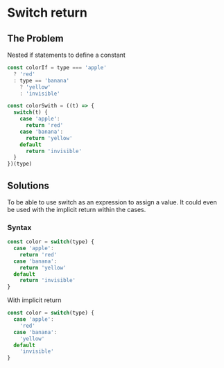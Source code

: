 # Switch return

## The Problem
Nested if statements to define a constant
```js
const colorIf = type === 'apple'
  ? 'red'
  : type == 'banana'
    ? 'yellow'
    : 'invisible'
```


```js
const colorSwith = ((t) => {
  switch(t) {
    case 'apple':
      return 'red'
    case 'banana':
      return 'yellow'
    default
      return 'invisible'
  }
})(type)
```



## Solutions
To be able to use switch as an expression to assign a value.
It could even be used with the implicit return within the cases.

### Syntax

```js
const color = switch(type) {
  case 'apple':
    return 'red'
  case 'banana':
    return 'yellow'
  default
    return 'invisible'
}
```

With implicit return
```js
const color = switch(type) {
  case 'apple':
    'red'
  case 'banana':
    'yellow'
  default
    'invisible'
}
```
